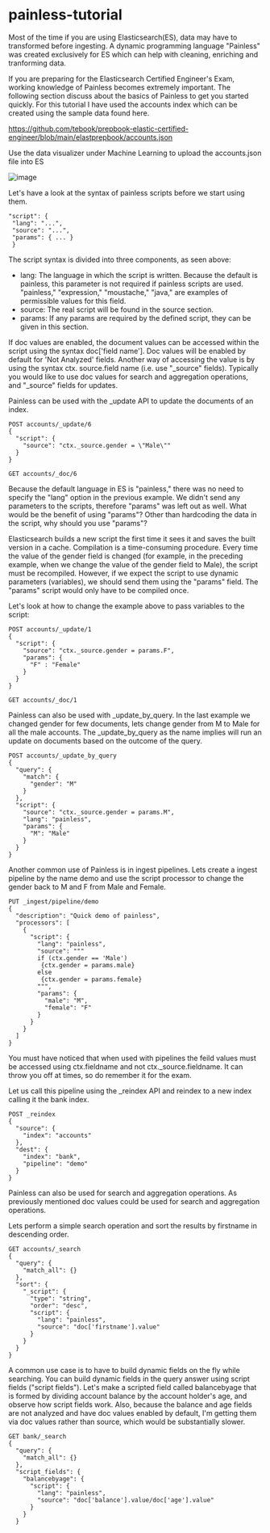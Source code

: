 # painless-tutorial

Most of the time if you are using Elasticsearch(ES), data may have to transformed before ingesting. A dynamic programming language "Painless" was created exclusively for ES which can help with cleaning, enriching and tranforming data.

If you are preparing for the Elasticsearch Certified Engineer's Exam, working knowledge of Painless becomes extremely important. The following section discuss about the basics of Painless to get you started quickly. For this tutorial I have used the accounts index which can be created using the sample data found here.

https://github.com/tebook/prepbook-elastic-certified-engineer/blob/main/elastprepbook/accounts.json

Use the data visualizer under Machine Learning to upload the accounts.json file into ES

![image](https://user-images.githubusercontent.com/99671188/162035534-a3b3a15d-3c56-4122-b7df-c62bc7954b35.png)


Let's have a look at the syntax of painless scripts before we start using them.
```
"script": {
 "lang": "...", 
 "source": "...",
 "params": { ... }
 }
```
The script syntax is divided into three components, as seen above:

* lang: The language in which the script is written. Because the default is painless, this parameter is not required if painless scripts are used. "painless," "expression," "moustache," "java," are examples of permissible values for this field.
* source: The real script will be found in the source section.
* params: If any params are required by the defined script, they can be given in this section.

If doc values are enabled, the document values can be accessed within the script using the syntax doc['field name']. Doc values will be enabled by default for 'Not Analyzed' fields. Another way of accessing the value is by using the syntax ctx. source.field name (i.e. use "_source" fields).  Typically you would like to use doc values for search and aggregation operations, and "_source" fields for updates.

Painless can be used with the _update API to update the documents of an index. 

```
POST accounts/_update/6
{
  "script": {
    "source": "ctx._source.gender = \"Male\""
  }
}
```

```
GET accounts/_doc/6
```

Because the default language in ES is "painless," there was no need to specify the "lang" option in the previous example. We didn't send any parameters to the scripts, therefore "params" was left out as well. What would be the benefit of using "params"? Other than hardcoding the data in the script, why should you use "params"?


Elasticsearch builds a new script the first time it sees it and saves the built version in a cache. Compilation is a time-consuming procedure. Every time the value of the gender field is changed (for example, in the preceding example, when we change the value of the gender field to Male), the script must be recompiled. However, if we expect the script to use dynamic parameters (variables), we should send them using the "params" field. The "params" script would only have to be compiled once.

Let's look at how to change the example above to pass variables to the script:
```
POST accounts/_update/1
{
  "script": {
    "source": "ctx._source.gender = params.F",
    "params": {
      "F" : "Female"
    }
  }
}
```

```
GET accounts/_doc/1
```


Painless can also be used with _update_by_query. In the last example we changed gender for few documents, lets change gender from M to Male for all the male accounts. The _update_by_query as the name implies will run an update on documents based on the outcome of the query.
```
POST accounts/_update_by_query
{
  "query": {
    "match": {
      "gender": "M"
    }
  },
  "script": {
    "source": "ctx._source.gender = params.M",
    "lang": "painless",
    "params": {
      "M": "Male"
    }
  }
}
```
Another common use of Painless is in ingest pipelines. Lets create a ingest pipeline by the name demo and use the script processor to change the gender back to M and F from Male and Female.
```
PUT _ingest/pipeline/demo
{
  "description": "Quick demo of painless",
  "processors": [
    {
      "script": {
        "lang": "painless",
        "source": """
        if (ctx.gender == 'Male')
         {ctx.gender = params.male}
        else
         {ctx.gender = params.female}
        """,
        "params": {
          "male": "M",
          "female": "F"
        }
      }
    }
  ]
}
```
You must have noticed that when used with pipelines the feild values must be accessed using ctx.fieldname and not ctx._source.fieldname. It can throw you off at times, so do remember it for the exam.

Let us call this pipeline using the _reindex API and reindex to a new index calling it the bank index.
```
POST _reindex
{
  "source": {
    "index": "accounts"
  },
  "dest": {
    "index": "bank",
    "pipeline": "demo"
  }
}
```
Painless can also be used for search and aggregation operations. As previously mentioned doc values could be used for search and aggregation operations. 

Lets perform a simple search operation and sort the results by firstname in descending order. 
```
GET accounts/_search
{
  "query": {
    "match_all": {}
  },
  "sort": {
    "_script": {
      "type": "string",
      "order": "desc",
      "script": {
        "lang": "painless",
        "source": "doc['firstname'].value"
      }
    }
  }
}
```
A common use case is to have to build dynamic fields on the fly while searching. You can build dynamic fields in the query answer using script fields ("script fields"). Let's make a scripted field called balancebyage that is formed by dividing account balance by the account holder's age, and observe how script fields work. Also, because the balance and age fields are not analyzed and have doc values enabled by default, I'm getting them via doc values rather than source, which would be substantially slower.
```
GET bank/_search
{
  "query": {
    "match_all": {}
  },
  "script_fields": {
    "balancebyage": {
      "script": {
        "lang": "painless",
        "source": "doc['balance'].value/doc['age'].value"
      }
    }
  }
```
